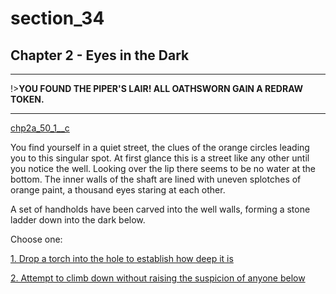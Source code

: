 
# section_34

## Chapter 2 - Eyes in the Dark

---

!>**YOU FOUND THE PIPER'S LAIR!  ALL OATHSWORN GAIN A REDRAW TOKEN.** 

---

[chp2a_50_1__c](../../decomp/app/src/main/res/raw/chp2a_50_1__c.mp3 ':include :type=audio')

You find yourself in a quiet street, the clues of the orange circles leading you to this singular spot. At first glance this is a street like any other until you notice the well. Looking over the lip there seems to be no water at the bottom. The inner walls of the shaft are lined with uneven splotches of orange paint, a thousand eyes staring at each other.

A set of handholds have been carved into the well walls, forming a stone ladder down into the dark below.


Choose one:

[1. Drop a torch into the hole to establish how deep it is](output/chapter2/section_35.md)

[2. Attempt to climb down without raising the suspicion of anyone below](output/chapter2/section_36.md)


